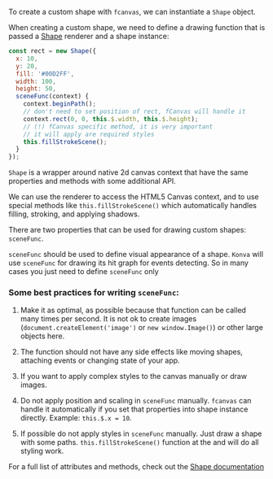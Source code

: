 
To create a custom shape with `fcanvas`, we can instantiate a `Shape` object.

When creating a custom shape, we need to define a drawing function that is passed a [Shape](/shape) renderer and a shape instance:

```javascript
const rect = new Shape({
  x: 10,
  y: 20,
  fill: '#00D2FF',
  width: 100,
  height: 50,
  sceneFunc(context) {
    context.beginPath();
    // don't need to set position of rect, fCanvas will handle it
    context.rect(0, 0, this.$.width, this.$.height);
    // (!) fCanvas specific method, it is very important
    // it will apply are required styles
    this.fillStrokeScene();
  }
});
```

`Shape` is a wrapper around native 2d canvas context that have the same properties and methods with some additional API.

We can use the renderer to access the HTML5 Canvas context, and to use special methods like `this.fillStrokeScene()` which automatically handles filling, stroking, and applying shadows.

There are two properties that can be used for drawing custom shapes: `sceneFunc`.

`sceneFunc` should be used to define visual appearance of a shape. `Konva` will use `sceneFunc` for drawing its hit graph for events detecting. So in many cases you just need to define `sceneFunc` only

### Some best practices for writing `sceneFunc`:

1. Make it as optimal, as possible because that function can be called many times per second. It is not ok to create images (`document.createElement('image')` or `new window.Image()`) or other large objects here.

2. The function should not have any side effects like moving shapes, attaching events or changing state of your app.

3. If you want to apply complex styles to the canvas manually or draw images.

4. Do not apply position and scaling in `sceneFunc` manually. `fcanvas` can handle it automatically if you set that properties into shape instance directly. Example: `this.$.x = 10`.

5. If possible do not apply styles in `sceneFunc` manually. Just draw a shape with some paths. `this.fillStrokeScene()` function at the and will do all styling work.


For a full list of attributes and methods, check out the [Shape documentation](/Shape)
